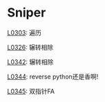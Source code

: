 # Sniper

[L0303](https://leetcode-cn.com/problems/range-sum-query-immutable/): 遍历

[L0326](https://leetcode-cn.com/problems/power-of-three/): 辗转相除

[L0342](https://leetcode-cn.com/problems/power-of-four/): 辗转相除

[L0344](https://leetcode-cn.com/problems/reverse-string/): reverse  python还是香啊!

[L0345](https://leetcode-cn.com/problems/reverse-vowels-of-a-string/): 双指针FA